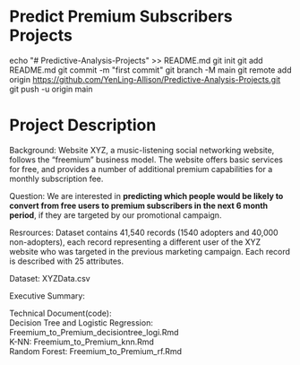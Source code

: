 # Predict Premium Subscribers Projects
echo "# Predictive-Analysis-Projects" >> README.md
git init
git add README.md
git commit -m "first commit"
git branch -M main
git remote add origin https://github.com/YenLing-Allison/Predictive-Analysis-Projects.git
git push -u origin main

# Project Description
Background:
Website XYZ, a music-listening social networking website, follows
the “freemium” business model. The website offers basic services for free, and provides a
number of additional premium capabilities for a monthly subscription fee.

Question:
We are interested in **predicting which people would be likely to convert from free users to premium subscribers
in the next 6 month period**, if they are targeted by our promotional campaign. 

Resrources:
Dataset contains 41,540 records (1540 adopters and 40,000 non-adopters), each record representing
a different user of the XYZ website who was targeted in the previous marketing campaign.
Each record is described with 25 attributes.

Dataset: XYZData.csv

Executive Summary: 

Technical Document(code):  
Decision Tree and Logistic Regression: Freemium_to_Premium_decisiontree_logi.Rmd  
K-NN: Freemium_to_Premium_knn.Rmd  
Random Forest: Freemium_to_Premium_rf.Rmd  
